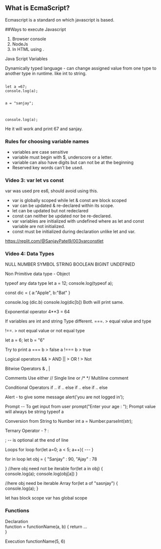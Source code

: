 ## What is EcmaScript?

Ecmascript is a standard on which javascript is based.

##Ways to execute Javascript
1. Browser console
2. NodeJs
3. In HTML using <javascript>.


Java Script Variables

Dynamically typed language - can change assigned value from one type to another type in runtime. like int to string.

<code>
let a =67;
console.log(a);

a = "sanjay";

console.log(a);
</code>

He it will work and print 67 and sanjay.

### Rules for choosing variable names
- variables are case sensitive
- variable must begin with $, underscore or a letter.
- variable can also have digits but can not be at the beginning
- Reserved key words can't be used.

### Video 3: var let vs const

var was used pre es6, should avoid using this.
- var is globally scoped while let & const are block scoped
- var can be updated & re-declared within its scope.
- let can be updated but not redeclared
- const can neither be updated nor be re-declared.
- var variables are initialized with undefined where as let and const variable are not initialized.
- const must be initialized during declaration unlike let and var.

https://replit.com/@SanjayPatel9/003varconstlet


### Video 4: Data Types
  NULL
  NUMBER
  SYMBOL
  STRING
  BOOLEAN
  BIGINT
  UNDEFINED
  
  Non Primitive data type - Object
  
  typeof any data type
  let a = 12;
  console.log(typeof a);
  
  const dic = {
  a:"Apple",
  b:"Bat"
  }
  
  console.log (dic.b)
  console.log(dic[b])
  Both will print same.
  
  
Exponential operator 
4**3 = 64

  
  If variables are int and string Type different.
===.   > equal value and type
  
!==.  > not equal value or not equal type
  
  let a = 6;
  let b = "6"
  
  Try to print 
  a === b >  false
  a !=== b > true
  
  
  Logical operators
  &&  > AND
  ||   > OR
  !    > Not 
  
  Bitwise Operators
  & , |
  
  Comments
  Use either // Single line 
  or /*   */   Multiline comment
  
  
  Conditional Operators
  if ..
  if .. else
  if .. else if .. else
  
  
Alert - to give some message
  alert('you are not logged in');
  
Prompt -- To get input from user
  prompt("Enter your age : ");
 Prompt value will always be string
  typeof a
  
  
  Conversion from String to Number 
  int a = Number.parseInt(str);
  
  
  Ternary Operator - ? :
  
  ;   -- is optional at the end of line
  
  Loops
  for loop
  for(let a=0; a < 5; a++){
                     ---
  }
                     
 for in loop
   let obj = {
   "Sanjay" : 90,
   "Ajay" : 78

   }
  //here obj need not be iterable
  for(let a in obj) {                 
    console.log(a);
     console.log(obj[a])
  }
                   
//here obj need be iterable Array
  for(let a of "sasnjay") {                 
    console.log(a);
 }
 
                     
 let has block scope
 var has global scope
                     
### Functions
 Declaration                    
function = functionName(a, b) {
   return ...                  
}
  
Execution
functionName(5, 6)
                     

                     
                     
